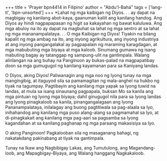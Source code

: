 +++
title = 'Prayer bpn4414 in Filipino'
author = "Abdu'l-Bahá"
tags = ['lang-tl', 'bpn-unsorted']
+++
*Lahat ng mga kaibigan ng Diyos. . . ay dapat na magbigay ng kanilang abot-kaya, gaanuman kaliit ang kanilang handog. Ang Diyos ay hindi nagpapapasan ng higit sa kakayahan ng bawat kaluluwa. Ang mga abuloy na ito ay dapat na magbuhat sa lahat ng mga sentro at sa lahat ng mga mananampalataya. . . O mga Kaibigan ng Diyos! Tiyakin na bilang kapalit ng mga ambag na ito, ang inyong agrikultura, ang inyong industriya at ang inyong pangangalakal ay pagpapalain ng maraming karagdagan, at mga mabubuting mga biyaya at mga kaloob. Sinumang gumawa ng isang mabuting bagay ay tatanggap ng sampung-ulit na gantimpala. Walang alinlangan na ang buhay na Panginoon ay bukas-palad na magpapatibay doon sa mga gumugugol ng kanilang kayamanan para sa Kaniyang landas.


O Diyos, aking Diyos! Paliwanagin ang mga noo ng Iyong tunay na mga mangingibig, at itaguyod sila sa pamamagitan ng mala-anghel na hukbo ng tiyak na tagumpay. Pagtibayin ang kanilang mga yapak sa Iyong tuwid na landas, at mula sa isang sinaunang pagpapala, buksan Mo sa kanila ang mga pintuan ng Iyong mga biyaya; dahil ginugugol nila para sa Iyong landas ang Iyong pinagkaloob sa kanila, pinangangalagaan ang Iyong Pananampalataya, inilalagay ang buong pagtitiwala sa pag-alaala sa Iyo, inihahandog ang kanilang mga puso alang-alang sa pagmamahal sa Iyo, at di-pinagkakait ang kanilang mga pag-aari sa pagsamba sa Iyong kagandahan at sa kanilang paghanap ng mga paraang makasisiya sa Iyo.

O aking Panginoon! Pagkalooban sila ng masaganang bahagi, ng nakatakdang pakinabang at tiyak na gantimpala.

Tunay na Ikaw ang Nagbibigay Lakas, ang Tumutulong, ang Magandang-loob, ang Mapagbigay-Biyaya, ang Walang hanggang Nagkakaloob.
